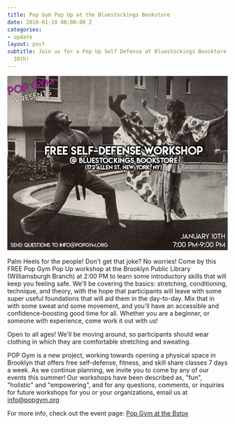 ```yaml
---
title: Pop Gym Pop Up at the Bluestockings Bookstore
date: 2018-01-10 00:00:00 Z
categories:
- update
layout: post
subtitle: Join us for a Pop Up Self Defense at Bluestockings Boosktore on January
  10th!
---
```


![Pop Gym at Bstox](/assets/bstox4flyer.jpg)

Palm Heels for the people! Don't get that joke? No worries! Come by this FREE Pop Gym Pop Up workshop at the Brooklyn Public Library (Williamsburgh Branch) at 2:00 PM to learn some introductory skills that will keep you feeling safe. We'll be covering the basics: stretching, conditioning, technique, and theory, with the hope that participants will leave with some super useful foundations that will aid them in the day-to-day. Mix that in with some sweat and some movement, and you'll have an accessible and confidence-boosting good time for all. Whether you are a beginner, or someone with experience, come work it out with us!

Open to all ages! We'll be moving around, so participants should wear clothing in which they are comfortable stretching and sweating.

POP Gym is a new project, working towards opening a physical space in Brooklyn that offers free self-defense, fitness, and skill share classes 7 days a week. As we continue planning, we invite you to come by any of our events this summer! Our workshops have been described as, "fun", "holistic" and "empowering", and for any questions, comments, or inquiries for future workshops for you or your organizations, email us at info@popgym.org


For more info, check out the event page: [Pop Gym at the Bstox](https://www.facebook.com/events/143544149633897/)
